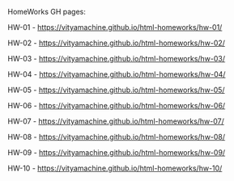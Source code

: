 HomeWorks GH pages:

HW-01 - https://vityamachine.github.io/html-homeworks/hw-01/

HW-02 - https://vityamachine.github.io/html-homeworks/hw-02/

HW-03 - https://vityamachine.github.io/html-homeworks/hw-03/

HW-04 - https://vityamachine.github.io/html-homeworks/hw-04/

HW-05 - https://vityamachine.github.io/html-homeworks/hw-05/

HW-06 - https://vityamachine.github.io/html-homeworks/hw-06/

HW-07 - https://vityamachine.github.io/html-homeworks/hw-07/

HW-08 - https://vityamachine.github.io/html-homeworks/hw-08/

HW-09 - https://vityamachine.github.io/html-homeworks/hw-09/

HW-10 - https://vityamachine.github.io/html-homeworks/hw-10/